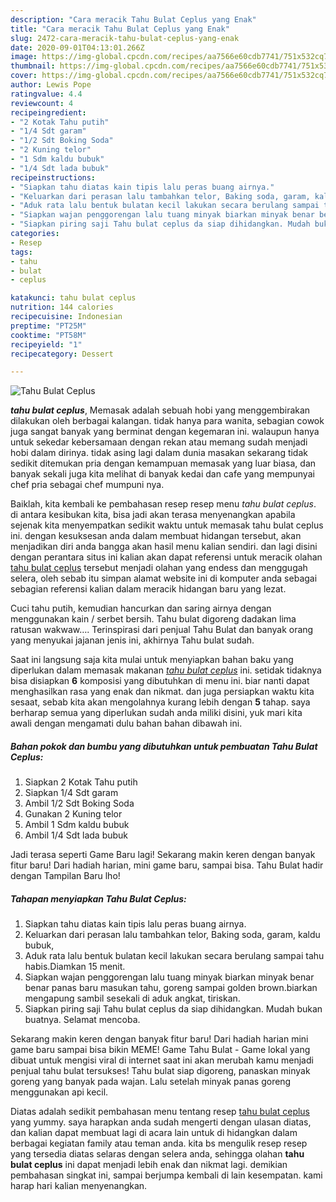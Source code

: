 ```yaml
---
description: "Cara meracik Tahu Bulat Ceplus yang Enak"
title: "Cara meracik Tahu Bulat Ceplus yang Enak"
slug: 2472-cara-meracik-tahu-bulat-ceplus-yang-enak
date: 2020-09-01T04:13:01.266Z
image: https://img-global.cpcdn.com/recipes/aa7566e60cdb7741/751x532cq70/tahu-bulat-ceplus-foto-resep-utama.jpg
thumbnail: https://img-global.cpcdn.com/recipes/aa7566e60cdb7741/751x532cq70/tahu-bulat-ceplus-foto-resep-utama.jpg
cover: https://img-global.cpcdn.com/recipes/aa7566e60cdb7741/751x532cq70/tahu-bulat-ceplus-foto-resep-utama.jpg
author: Lewis Pope
ratingvalue: 4.4
reviewcount: 4
recipeingredient:
- "2 Kotak Tahu putih"
- "1/4 Sdt garam"
- "1/2 Sdt Boking Soda"
- "2 Kuning telor"
- "1 Sdm kaldu bubuk"
- "1/4 Sdt lada bubuk"
recipeinstructions:
- "Siapkan tahu diatas kain tipis lalu peras buang airnya."
- "Keluarkan dari perasan lalu tambahkan telor, Baking soda, garam, kaldu bubuk,"
- "Aduk rata lalu bentuk bulatan kecil lakukan secara berulang sampai tahu habis.Diamkan 15 menit."
- "Siapkan wajan penggorengan lalu tuang minyak biarkan minyak benar benar panas baru masukan tahu, goreng sampai golden brown.biarkan mengapung sambil sesekali di aduk angkat, tiriskan."
- "Siapkan piring saji Tahu bulat ceplus da siap dihidangkan. Mudah bukan buatnya. Selamat mencoba."
categories:
- Resep
tags:
- tahu
- bulat
- ceplus

katakunci: tahu bulat ceplus 
nutrition: 144 calories
recipecuisine: Indonesian
preptime: "PT25M"
cooktime: "PT58M"
recipeyield: "1"
recipecategory: Dessert

---
```



![Tahu Bulat Ceplus](https://img-global.cpcdn.com/recipes/aa7566e60cdb7741/751x532cq70/tahu-bulat-ceplus-foto-resep-utama.jpg)

<b><i>tahu bulat ceplus</i></b>, Memasak adalah sebuah hobi yang menggembirakan dilakukan oleh berbagai kalangan. tidak hanya para wanita, sebagian cowok juga sangat banyak yang berminat dengan kegemaran ini. walaupun hanya untuk sekedar kebersamaan dengan rekan atau memang sudah menjadi hobi dalam dirinya. tidak asing lagi dalam dunia masakan sekarang tidak sedikit ditemukan pria dengan kemampuan memasak yang luar biasa, dan banyak sekali juga kita melihat di banyak kedai dan cafe yang mempunyai chef pria sebagai chef mumpuni nya.

Baiklah, kita kembali ke pembahasan resep resep menu <i>tahu bulat ceplus</i>. di antara kesibukan kita, bisa jadi akan terasa menyenangkan apabila sejenak kita menyempatkan sedikit waktu untuk memasak tahu bulat ceplus ini. dengan kesuksesan anda dalam membuat hidangan tersebut, akan menjadikan diri anda bangga akan hasil menu kalian sendiri. dan lagi disini dengan perantara situs ini kalian akan dapat referensi untuk meracik olahan <u>tahu bulat ceplus</u> tersebut menjadi olahan yang endess dan menggugah selera, oleh sebab itu simpan alamat website ini di komputer anda sebagai sebagian referensi kalian dalam meracik hidangan baru yang lezat.

Cuci tahu putih, kemudian hancurkan dan saring airnya dengan menggunakan kain / serbet bersih. Tahu bulat digoreng dadakan lima ratusan wakwaw…. Terinspirasi dari penjual Tahu Bulat dan banyak orang yang menyukai jajanan jenis ini, akhirnya Tahu bulat sudah.


Saat ini langsung saja kita mulai untuk menyiapkan bahan baku yang diperlukan dalam memasak makanan <u><i>tahu bulat ceplus</i></u> ini. setidak tidaknya bisa disiapkan <b>6</b> komposisi yang dibutuhkan di menu ini. biar nanti dapat menghasilkan rasa yang enak dan nikmat. dan juga persiapkan waktu kita sesaat, sebab kita akan mengolahnya kurang lebih dengan <b>5</b> tahap. saya berharap semua yang diperlukan sudah anda miliki disini, yuk mari kita awali dengan mengamati dulu bahan bahan dibawah ini.

<!--inarticleads1-->

##### Bahan pokok dan bumbu yang dibutuhkan untuk pembuatan Tahu Bulat Ceplus:

1. Siapkan 2 Kotak Tahu putih
1. Siapkan 1/4 Sdt garam
1. Ambil 1/2 Sdt Boking Soda
1. Gunakan 2 Kuning telor
1. Ambil 1 Sdm kaldu bubuk
1. Ambil 1/4 Sdt lada bubuk


Jadi terasa seperti Game Baru lagi! Sekarang makin keren dengan banyak fitur baru! Dari hadiah harian, mini game baru, sampai bisa. Tahu Bulat hadir dengan Tampilan Baru lho! 

<!--inarticleads2-->

##### Tahapan menyiapkan Tahu Bulat Ceplus:

1. Siapkan tahu diatas kain tipis lalu peras buang airnya.
1. Keluarkan dari perasan lalu tambahkan telor, Baking soda, garam, kaldu bubuk,
1. Aduk rata lalu bentuk bulatan kecil lakukan secara berulang sampai tahu habis.Diamkan 15 menit.
1. Siapkan wajan penggorengan lalu tuang minyak biarkan minyak benar benar panas baru masukan tahu, goreng sampai golden brown.biarkan mengapung sambil sesekali di aduk angkat, tiriskan.
1. Siapkan piring saji Tahu bulat ceplus da siap dihidangkan. Mudah bukan buatnya. Selamat mencoba.


Sekarang makin keren dengan banyak fitur baru! Dari hadiah harian mini game baru sampai bisa bikin MEME! Game Tahu Bulat - Game lokal yang dibuat untuk mengisi viral di internet saat ini akan merubah kamu menjadi penjual tahu bulat tersukses! Tahu bulat siap digoreng, panaskan minyak goreng yang banyak pada wajan. Lalu setelah minyak panas goreng menggunakan api kecil. 

Diatas adalah sedikit pembahasan menu tentang resep <u>tahu bulat ceplus</u> yang yummy. saya harapkan anda sudah mengerti dengan ulasan diatas, dan kalian dapat membuat lagi di acara lain untuk di hidangkan dalam berbagai kegiatan family atau teman anda. kita bs mengulik resep resep yang tersedia diatas selaras dengan selera anda, sehingga olahan <b>tahu bulat ceplus</b> ini dapat menjadi lebih enak dan nikmat lagi. demikian pembahasan singkat ini, sampai berjumpa kembali di lain kesempatan. kami harap hari kalian menyenangkan.
